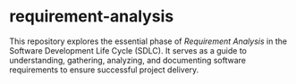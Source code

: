 # requirement-analysis
This repository explores the essential phase of *Requirement Analysis* in the Software Development Life Cycle (SDLC). It serves as a guide to understanding, gathering, analyzing, and documenting software requirements to ensure successful project delivery.
